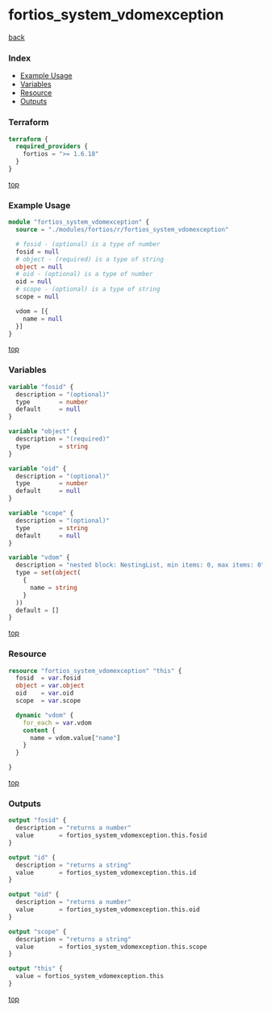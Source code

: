 # fortios_system_vdomexception

[back](../fortios.md)

### Index

- [Example Usage](#example-usage)
- [Variables](#variables)
- [Resource](#resource)
- [Outputs](#outputs)

### Terraform

```terraform
terraform {
  required_providers {
    fortios = ">= 1.6.18"
  }
}
```

[top](#index)

### Example Usage

```terraform
module "fortios_system_vdomexception" {
  source = "./modules/fortios/r/fortios_system_vdomexception"

  # fosid - (optional) is a type of number
  fosid = null
  # object - (required) is a type of string
  object = null
  # oid - (optional) is a type of number
  oid = null
  # scope - (optional) is a type of string
  scope = null

  vdom = [{
    name = null
  }]
}
```

[top](#index)

### Variables

```terraform
variable "fosid" {
  description = "(optional)"
  type        = number
  default     = null
}

variable "object" {
  description = "(required)"
  type        = string
}

variable "oid" {
  description = "(optional)"
  type        = number
  default     = null
}

variable "scope" {
  description = "(optional)"
  type        = string
  default     = null
}

variable "vdom" {
  description = "nested block: NestingList, min items: 0, max items: 0"
  type = set(object(
    {
      name = string
    }
  ))
  default = []
}
```

[top](#index)

### Resource

```terraform
resource "fortios_system_vdomexception" "this" {
  fosid  = var.fosid
  object = var.object
  oid    = var.oid
  scope  = var.scope

  dynamic "vdom" {
    for_each = var.vdom
    content {
      name = vdom.value["name"]
    }
  }

}
```

[top](#index)

### Outputs

```terraform
output "fosid" {
  description = "returns a number"
  value       = fortios_system_vdomexception.this.fosid
}

output "id" {
  description = "returns a string"
  value       = fortios_system_vdomexception.this.id
}

output "oid" {
  description = "returns a number"
  value       = fortios_system_vdomexception.this.oid
}

output "scope" {
  description = "returns a string"
  value       = fortios_system_vdomexception.this.scope
}

output "this" {
  value = fortios_system_vdomexception.this
}
```

[top](#index)